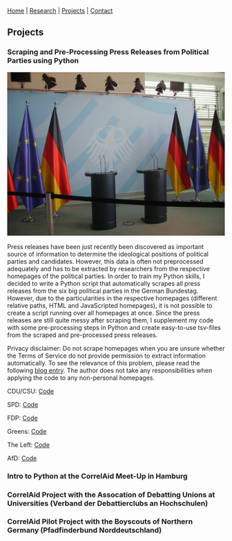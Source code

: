 [Home](https://kostagav.github.io/) | [Research](https://kostagav.github.io/research) | [Projects](https://kostagav.github.io/projects) | [Contact](https://kostagav.github.io/contact)

## Projects

### Scraping and Pre-Processing Press Releases from Political Parties using Python

![press releases](https://github.com/KostaGav/KostaGav.github.io/blob/master/projects/berlin-eu-european-union-federal-chancellery.jpg)

Press releases have been just recently been discovered as important source of information to determine the ideological positions of political parties and candidates. However, this data is often not preprocessed adequately and has to be extracted by researchers from the respective homepages of the political parties. In order to train my Python skills, I decided to write a Python script that automatically scrapes all press releases from the six big political parties in the German Bundestag. However, due to the particularities in the respective homepages (different relative paths, HTML and JavaScripted homepages), it is not possible to create a script running over all homepages at once. Since the press releases are still quite messy after scraping them, I supplement my code with some pre-processing steps in Python and create easy-to-use tsv-files from the scraped and pre-processed press releases.

Privacy disclaimer: Do not scrape homepages when you are unsure whether the Terms of Service do not provide permission to extract information automatically. To see the relevance of this problem, please read the following [blog entry](https://benbernardblog.com/web-scraping-and-crawling-are-perfectly-legal-right/). The author does not take any responsibilities when applying the code to any non-personal homepages.

CDU/CSU: [Code](https://github.com/KostaGav/KostaGav.github.io/tree/master/resources/cdu)

SPD: [Code]()

FDP: [Code]()

Greens: [Code]()

The Left: [Code]()

AfD: [Code]()

### Intro to Python at the CorrelAid Meet-Up in Hamburg

### CorrelAid Project with the Assocation of Debatting Unions at Universities (Verband der Debattierclubs an Hochschulen)

### CorrelAid Pilot Project with the Boyscouts of Northern Germany (Pfadfinderbund Norddeutschland)
